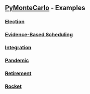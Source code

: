 ## [PyMonteCarlo](../) - Examples

### [Election](election/)
### [Evidence-Based Scheduling](evidence_based_scheduling/)
### [Integration](integration/)
### [Pandemic](pandemic/)
### [Retirement](retirement/)
### [Rocket](rocket/)
